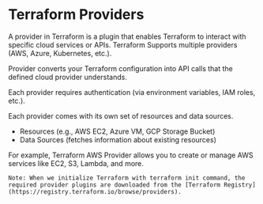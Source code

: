 # Terraform Providers

A provider in Terraform is a plugin that enables Terraform to interact with specific cloud services or APIs. Terraform Supports multiple providers (AWS, Azure, Kubernetes, etc.).

Provider converts your Terraform configuration into API calls that the defined cloud provider understands.

Each provider requires authentication (via environment variables, IAM roles, etc.).

Each provider comes with its own set of resources and data sources.
- Resources (e.g., AWS EC2, Azure VM, GCP Storage Bucket)
- Data Sources (fetches information about existing resources)

For example, Terraform AWS Provider allows you to create or manage AWS services like EC2, S3, Lambda, and more. 

`Note: When we initialize Terraform with terraform init command, the required provider plugins are downloaded from the [Terraform Registry](https://registry.terraform.io/browse/providers).`
